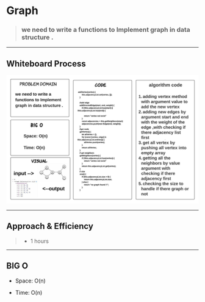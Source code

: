 # Graph

> ### we need to write a functions to Implement graph in data structure .

<hr>

## Whiteboard Process

![](CC-graph.jpeg)

<hr>

<!-- ## TEST

![]()


<hr> -->

## Approach & Efficiency

> - 1 hours  

<hr>

## BIG O 

- Space: O(n)

- Time: O(n)


